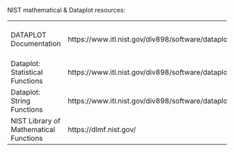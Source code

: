 
NIST mathematical & Dataplot resources:

<table style="width:100%">
  <tr>
    <td>DATAPLOT Documentation</td>
    <td>https://www.itl.nist.gov/div898/software/dataplot/document.htm</td>
    <td> NIST/SEMATECH e-Handbook of Statistical Methods</td>
    <td>https://www.itl.nist.gov/div898/handbook/</td>
  </tr>
  <tr>
    <td>Dataplot: Statistical Functions</td>
    <td>https://www.itl.nist.gov/div898/software/dataplot/refman2/ch2/homepage.htm</td>
    <td>Probability Functions</td>
    <td>https://www.itl.nist.gov/div898/software/dataplot/refman2/ch8/homepage.htm</td>
  </tr>
  <tr>
    <td>Dataplot: String Functions</td>
    <td>https://www.itl.nist.gov/div898/software/dataplot/refman2/ch9/homepage.htm</td>
    <td>Dataplot: IO</td>
    <td>https://www.itl.nist.gov/div898/software/dataplot/refman1/auxillar/asciifil.htm</td>
  </tr>
  <tr>
    <td>NIST Library of Mathematical Functions</td>
    <td>https://dlmf.nist.gov/</td>
    <td>Tabulated Designs</td>
    <td>https://www.itl.nist.gov/div898/software/dataplot/designs.htm</td>
  </tr>
</table>
